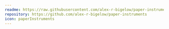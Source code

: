 ```yaml
---
readme: https://raw.githubusercontent.com/alex-r-bigelow/paper-instruments/master/README.md
repository: https://github.com/alex-r-bigelow/paper-instruments
icon: paperInstruments
---
```

